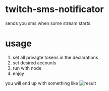 # twitch-sms-notificator
sends you sms when some stream starts

# usage
1. set all privagte tokens in the declarations
2. set desired accounts
3. run with node
4. enjoy

you will end up with something like 
![result](http://i.imgur.com/eNIsLW7.jpg "This")
